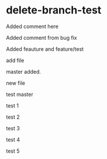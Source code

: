 # delete-branch-test

Added comment here

Added comment from bug fix

Added feauture and feature/test

add file

master added.

new file

test master

test 1

test 2

test 3

test 4

test 5